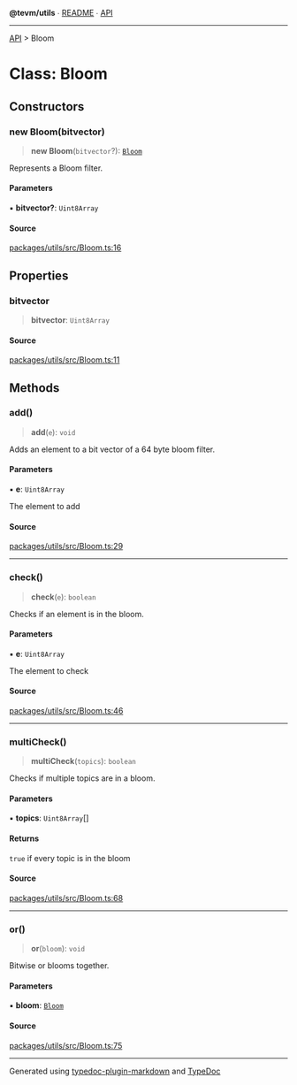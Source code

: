 **@tevm/utils** ∙ [README](../README.md) ∙ [API](../API.md)

***

[API](../API.md) > Bloom

# Class: Bloom

## Constructors

### new Bloom(bitvector)

> **new Bloom**(`bitvector`?): [`Bloom`](Bloom.md)

Represents a Bloom filter.

#### Parameters

▪ **bitvector?**: `Uint8Array`

#### Source

[packages/utils/src/Bloom.ts:16](https://github.com/evmts/tevm-monorepo/blob/main/packages/utils/src/Bloom.ts#L16)

## Properties

### bitvector

> **bitvector**: `Uint8Array`

#### Source

[packages/utils/src/Bloom.ts:11](https://github.com/evmts/tevm-monorepo/blob/main/packages/utils/src/Bloom.ts#L11)

## Methods

### add()

> **add**(`e`): `void`

Adds an element to a bit vector of a 64 byte bloom filter.

#### Parameters

▪ **e**: `Uint8Array`

The element to add

#### Source

[packages/utils/src/Bloom.ts:29](https://github.com/evmts/tevm-monorepo/blob/main/packages/utils/src/Bloom.ts#L29)

***

### check()

> **check**(`e`): `boolean`

Checks if an element is in the bloom.

#### Parameters

▪ **e**: `Uint8Array`

The element to check

#### Source

[packages/utils/src/Bloom.ts:46](https://github.com/evmts/tevm-monorepo/blob/main/packages/utils/src/Bloom.ts#L46)

***

### multiCheck()

> **multiCheck**(`topics`): `boolean`

Checks if multiple topics are in a bloom.

#### Parameters

▪ **topics**: `Uint8Array`[]

#### Returns

`true` if every topic is in the bloom

#### Source

[packages/utils/src/Bloom.ts:68](https://github.com/evmts/tevm-monorepo/blob/main/packages/utils/src/Bloom.ts#L68)

***

### or()

> **or**(`bloom`): `void`

Bitwise or blooms together.

#### Parameters

▪ **bloom**: [`Bloom`](Bloom.md)

#### Source

[packages/utils/src/Bloom.ts:75](https://github.com/evmts/tevm-monorepo/blob/main/packages/utils/src/Bloom.ts#L75)

***
Generated using [typedoc-plugin-markdown](https://www.npmjs.com/package/typedoc-plugin-markdown) and [TypeDoc](https://typedoc.org/)
